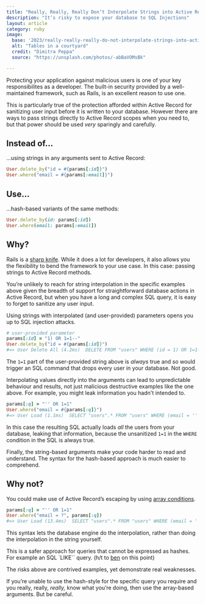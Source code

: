 ```yaml
---
title: "Really, Really, Really Don’t Interpolate Strings into Active Record Methods"
description: "It’s risky to expose your database to SQL Injections"
layout: article
category: ruby
image:
  base: '2023/really-really-really-do-not-interpolate-strings-into-active-record-methods'
  alt: "Tables in a courtyard"
  credit: "Dimitra Peppa"
  source: "https://unsplash.com/photos/-abBaVOMsBk"

---
```


Protecting your application against malicious users is one of your key responsibilites as a developer. The built-in security provided by a well-maintained framework, such as Rails, is an excellent reason to use one.

This is particularly true of the protection afforded within Active Record for sanitizing user input before it is written to your database. However there are ways to pass strings directly to Active Record scopes when you need to, but that power should be used _very_ sparingly and carefully.


## Instead of…

…using strings in any arguments sent to Active Record:

```ruby
User.delete_by("id = #{params[:id]}")
User.where("email = #{params[:email]}")
```


## Use…

…hash-based variants of the same methods:

```ruby
User.delete_by(id: params[:id])
User.where(email: params[:email])
```


## Why?

Rails is a [sharp knife](https://rubyonrails.org/doctrine#provide-sharp-knives). While it does a lot for developers, it also allows you the flexibility to bend the framework to your use case. In this case: passing strings to Active Record methods.

You’re unlikely to reach for string interpolation in the specific examples above given the breadth of support for straightforward database actions in Active Record, but when you have a long and complex SQL query, it is easy to forget to sanitize any user input.

Using strings with interpolated (and user-provided) parameters opens you up to SQL injection attacks.

```ruby
# user-provided parameter
params[:id] = "1) OR 1=1--"
User.delete_by("id = #{params[:id]}")
#=> User Delete All (4.2ms)  DELETE FROM "users" WHERE (id = 1) OR 1=1--)
```

The `1=1` part of the user-provided string above is _always_ true and so would trigger an SQL command that drops every user in your database. Not good.

Interpolating values directly into the arguments can lead to unpredictable behaviour and results, not just malicious destructive examples like the one above. For example, you might leak information you hadn't intended to.

```ruby
params[:q] = "'' OR 1=1"
User.where("email = #{params[:q]}")
#=> User Load (1.1ms)  SELECT "users".* FROM "users" WHERE (email = '' OR 1=1)
```

In this case the resulting SQL actually loads _all_ the users from your database, leaking that information, because the unsanitized `1=1` in the `WHERE` condition in the SQL is always true.

Finally, the string-based arguments make your code harder to read and understand. The syntax for the hash-based approach is much easier to comprehend.


## Why not?

You could make use of Active Record’s escaping by using [array conditions](https://guides.rubyonrails.org/active_record_querying.html#array-conditions).

```ruby
params[:q] = "'' OR 1=1"
User.where("email = ?", params[:q])
#=> User Load (13.4ms)  SELECT "users".* FROM "users" WHERE (email = ''''' OR 1=1')
```

This syntax lets the database engine do the interpolation, rather than doing the interpolation in the string yourself.

This is a safer approach for queries that cannot be expressed as hashes. For example an SQL `LIKE`` query. (h/t to [ben](https://hachyderm.io/@benjamineskola/110452930849687801) on this point)

The risks above are contrived examples, yet demonstrate real weaknesses.

If you’re unable to use the hash-style for the specific query you require and you really, really, _really,_ know what you’re doing, then use the array-based arguments. But be careful.